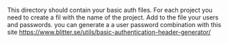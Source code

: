 This directory should contain your basic auth files. For each project you need to create a fil with the name of the project.
Add to the file your users and passwords.
you can generate a a user password combination with this site https://www.blitter.se/utils/basic-authentication-header-generator/